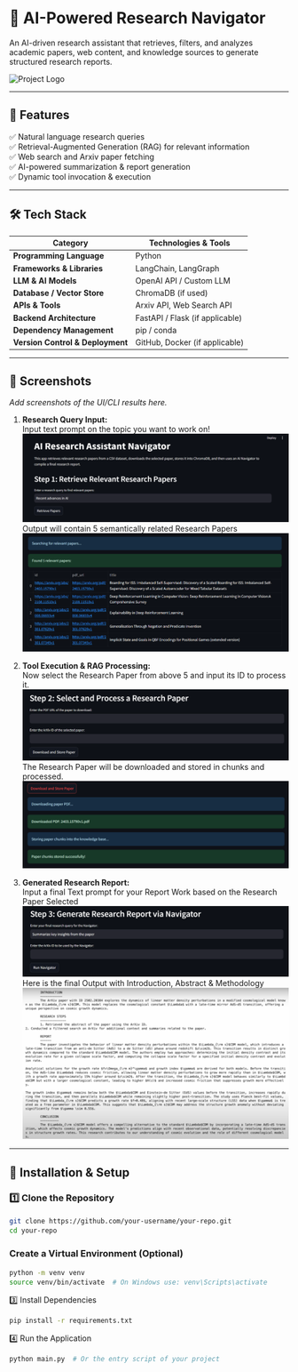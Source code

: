 # 🚀 AI-Powered Research Navigator  

An AI-driven research assistant that retrieves, filters, and analyzes academic papers, web content, and knowledge sources to generate structured research reports.

![Project Logo](path/to/logo.png)  

---

## 📌 **Features**
✅ Natural language research queries  
✅ Retrieval-Augmented Generation (RAG) for relevant information  
✅ Web search and Arxiv paper fetching  
✅ AI-powered summarization & report generation  
✅ Dynamic tool invocation & execution  

---

## 🛠 **Tech Stack**
| Category         | Technologies & Tools |
|-----------------|---------------------|
| **Programming Language** | Python |
| **Frameworks & Libraries** | LangChain, LangGraph |
| **LLM & AI Models** | OpenAI API / Custom LLM |
| **Database / Vector Store** | ChromaDB (if used) |
| **APIs & Tools** | Arxiv API, Web Search API |
| **Backend Architecture** | FastAPI / Flask (if applicable) |
| **Dependency Management** | pip / conda |
| **Version Control & Deployment** | GitHub, Docker (if applicable) |

---

## 📸 **Screenshots**
_Add screenshots of the UI/CLI results here._

1. **Research Query Input:**  
Input text prompt on the topic you want to work on!
   ![Step 1](/images/step_1.png)  
Output will contain 5 semantically related Research Papers
   ![Sol 1](/images/1_sol.png) 

2. **Tool Execution & RAG Processing:**  
Now select the Research Paper from above 5 and input its ID to process it.
   ![Step 2](/images/step2.png) 
The Research Paper will be downloaded and stored in chunks and processed. 
   ![Sol 2](/images/2_sol.png)  

3. **Generated Research Report:**  
Input a final Text prompt for your Report Work based on the Research Paper Selected
   ![Step 3](/images/step3.png)  
Here is the final Output with Introduction, Abstract & Methodology
   ![Sol 3](/images/3_final.png)

---

## 🚀 **Installation & Setup**
### 1️⃣ **Clone the Repository**
```bash
git clone https://github.com/your-username/your-repo.git
cd your-repo
```

### Create a Virtual Environment (Optional)
```bash
python -m venv venv
source venv/bin/activate  # On Windows use: venv\Scripts\activate
```
3️⃣ Install Dependencies
```bash
pip install -r requirements.txt
```
4️⃣ Run the Application
```bash
python main.py  # Or the entry script of your project
```

